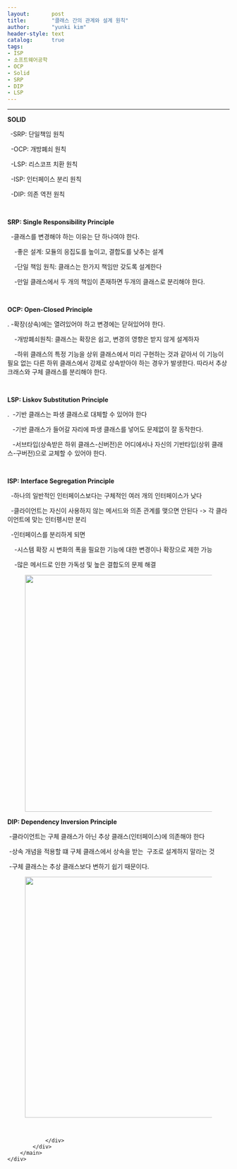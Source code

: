 ```yaml
---
layout:       post
title:        "클래스 간의 관계와 설계 원칙"
author:       "yunki kim"
header-style: text
catalog:      true
tags: 
- ISP
- 소프트웨어공학
- OCP
- Solid
- SRP
- DIP
- LSP
---
```


<head></head>
<body id="tt-body-page" class="">
<div id="wrap" class="wrap-right">
    <div id="container">
        <main class="main ">
            <div class="area-main">
                <div class="area-view">
                    <div class="article-header"></div>
                    <hr>
                    <div class="article-view">
                        <div class="contents_style">
                            <p><b>SOLID</b></p>
<p><b>&nbsp;&nbsp;</b>-SRP: 단일책임 원칙</p>
<p>&nbsp; -OCP: 개방폐쇠 원칙</p>
<p>&nbsp; -LSP: 리스코프 치환 원칙</p>
<p>&nbsp; -ISP: 인터페이스 분리 원칙</p>
<p>&nbsp; -DIP: 의존 역전 원칙</p>
<p>&nbsp;</p>
<p><b>SRP: Single Responsibility Principle</b></p>
<p>&nbsp; -클래스를 변경해야 하는 이유는 단 하나여야 한다.</p>
<p>&nbsp; &nbsp; -좋은 설계: 모듈의 응집도를 높이고, 결합도를 낮추는 설계</p>
<p>&nbsp; &nbsp; -단일 책임 원칙: 클래스는 한가지 책임만 갖도록 설계한다</p>
<p>&nbsp; &nbsp; -만일 클래스에서 두 개의 책임이 존재하면 두개의 클래스로 분리해야 한다.&nbsp;</p>
<p>&nbsp;</p>
<p><b>OCP: Open-Closed Principle</b></p>
<p>. -확장(상속)에는 열려있어야 하고 변경에는 닫혀있어야 한다.</p>
<p>&nbsp; &nbsp; -개방폐쇠원칙: 클래스는 확장은 쉽고, 변경의 영향은 받지 않게 설계하자</p>
<p>&nbsp; &nbsp; -하위 클래스의 특정 기능을 상위 클래스에서 미리 구현하는 것과 같아서 이 기능이 필요 없는 다른 하위 클래스에서 강제로 상속받아야 하는 경우가 발생한다. 따라서 추상 크래스와 구체 클래스를 분리해야 한다.&nbsp;</p>
<p>&nbsp;&nbsp;</p>
<p><b>LSP: Liskov Substitution Principle</b></p>
<p>.&nbsp; -기반 클래스는 파생 클래스로 대체할 수 있어야 한다</p>
<p>&nbsp; &nbsp;-기반 클래스가 들어갈 자리에 파생 클래스를 넣어도 문제없이 잘 동작한다.</p>
<p>&nbsp; &nbsp;-서브타입(상속받은 하위 클래스-신버전)은 어디에서나 자신의 기반타입(상위 클래스-구버전)으로 교체할 수 있어야 한다.</p>
<p>&nbsp;</p>
<p><b>ISP: Interface Segregation Principle</b></p>
<p>&nbsp; -하나의 일반적인 인터페이스보다는 구체적인 여러 개의 인터페이스가 낮다</p>
<p>&nbsp; -클라이언트는 자신이 사용하지 않는 메서드와 의존 관계를 맺으면 안된다 -&gt; 각 클라이언트에 맞는 인터펭시만 분리</p>
<p>&nbsp; -인터페이스를 분리하게 되면</p>
<p>&nbsp; &nbsp; -시스템 확장 시 변화의 폭을 필요한 기능에 대한 변경이나 확장으로 제한 가능</p>
<p>&nbsp; &nbsp; -많은 메서드로 인한 가독성 및 높은 결합도의 문제 해결</p>
<p></p><figure class="imageblock alignCenter" data-origin-width="0" data-origin-height="0" width="536" height="NaN" data-ke-mobilestyle="widthContent">
    <span data-lightbox="lightbox">
        <img src="/img/7YG0656Y7IqkIOqwhOydmCDqtIDqs4TsmYAg7ISk6rOEIOybkOy5mQ==/img.png" data-origin-width="0" data-origin-height="0" width="536" height="NaN" data-ke-mobilestyle="widthContent">
    </span>
    <figcaption></figcaption>
</figure><p></p>
<p><b>DIP: Dependency Inversion Principle</b></p>
<p>&nbsp;-클라이언트는 구체 클래스가 아닌 추상 클래스(인터페이스)에 의존해야 한다</p>
<p>&nbsp;-상속 개념을 적용할 떄 구체 클래스에서 상속을 받는&nbsp; 구조로 설계하지 말라는 것</p>
<p>&nbsp;-구체 클래스는 추상 클래스보다 변하기 쉽기 때문이다.&nbsp;</p>
<p></p><figure class="imageblock alignCenter" data-origin-width="0" data-origin-height="0" width="545" height="NaN" data-ke-mobilestyle="widthContent">
    <span data-lightbox="lightbox">
        <img src="/img/7YG0656Y7IqkIOqwhOydmCDqtIDqs4TsmYAg7ISk6rOEIOybkOy5mQ==/img_1.png" data-origin-width="0" data-origin-height="0" width="545" height="NaN" data-ke-mobilestyle="widthContent">
    </span>
    <figcaption></figcaption>
</figure><p></p>
                        </div>
                        <br>
                        <div class="tags"></div>
                    </div>
                    
                </div>
            </div>
        </main>
    </div>
</div>


</body>
